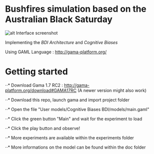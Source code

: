 # Bushfires simulation based on the Australian Black Saturday

![alt Interface screenshot](https://github.com/ierpe/Cognitive_Biases_BDI/blob/master/doc/Interface.png?raw=true)

Implementing the *BDI Architecture* and *Cognitive Biases*

Using GAML Language : http://gama-platform.org/


# Getting started

⋅⋅*  Download Gama 1.7 RC2 : http://gama-platform.org/download#GAMA17RC
(A newer version might also work)

⋅⋅*  Download this repo, launch gama and import project folder

⋅⋅*  Open the file "User models/Cognitive Biases BDI/models/main.gaml"

⋅⋅*  Click the green button "Main" and wait for the experiment to load

⋅⋅*  Click the play button and observe!

⋅⋅*  More experiments are available within the experiments folder

⋅⋅*  More informations on the model can be found within the doc folder